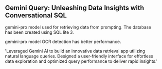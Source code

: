## Gemini Query: Unleashing Data Insights with Conversational SQL

gemini-pro model used for retrieving data from prompting.
The database has been created using SQL lite 3.  

gemini-pro model OCR detection has better performance.

'Leveraged Gemini AI to build an innovative data retrieval app utilizing natural language queries. 
Designed a user-friendly interface for effortless data exploration and optimized query performance to deliver rapid insights.'

